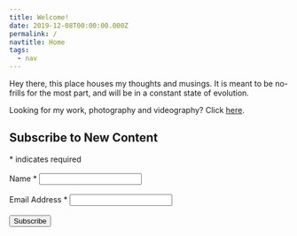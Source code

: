 ```yaml
---
title: Welcome!
date: 2019-12-08T00:00:00.000Z
permalink: /
navtitle: Home
tags:
  - nav
---
```

Hey there, this place houses my thoughts and musings. It is meant to be no-frills for the most part, and will be in a constant state of evolution.

Looking for my work, photography and videography? Click [here](https://iamedson.com).
<!-- Begin Mailchimp Signup Form -->
<div id="mc_embed_signup">
<form action="https://iamedson.us3.list-manage.com/subscribe/post?u=e635a988cad42d2c4ba89427a&amp;id=a90c713ca8" method="post" id="mc-embedded-subscribe-form" name="mc-embedded-subscribe-form" class="validate" target="_blank" novalidate>
    <div id="mc_embed_signup_scroll">
	<h2>Subscribe to New Content</h2>
<div class="indicates-required"><span class="asterisk">*</span> indicates required</div><br>
<div class="mc-field-group">
	<label for="mce-NAME">Name  <span class="asterisk">*</span>
</label>
	<input type="text" value="" name="NAME" class="required" id="mce-NAME">
</div>
<br><div class="mc-field-group">
	<label for="mce-EMAIL">Email Address  <span class="asterisk">*</span>
</label>
	<input type="email" value="" name="EMAIL" class="required email" id="mce-EMAIL">
</div>
	<div id="mce-responses" class="clear">
		<div class="response" id="mce-error-response" style="display:none"></div>
		<div class="response" id="mce-success-response" style="display:none"></div>
	</div>    <!-- real people should not fill this in and expect good things - do not remove this or risk form bot signups-->
    <div style="position: absolute; left: -5000px;" aria-hidden="true"><input type="text" name="b_e635a988cad42d2c4ba89427a_a90c713ca8" tabindex="-1" value=""></div>
    <br><div class="clear"><input type="submit" value="Subscribe" name="subscribe" id="mc-embedded-subscribe" class="button"></div>
    </div>
</form>
</div>

<!--End mc_embed_signup-->
